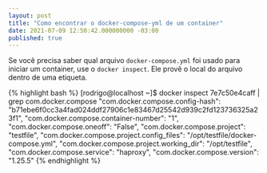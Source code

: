 ```yaml
---
layout: post
title: "Como encontrar o docker-compose-yml de um container"
date: 2021-07-09 12:50:42.000000000 -03:00
published: true
---
```


Se você precisa saber qual arquivo `docker-compose.yml` foi usado para
iniciar um container, use o `docker inspect`. Ele provê o local do arquivo
dentro de uma etiqueta.

{% highlight bash %}
[rodrigo@localhost ~]$ docker inspect 7e7c50e4caff | grep com.docker.compose
                "com.docker.compose.config-hash": "b71ebe6f0cc3a4fad024ddf27906c1e83467d25542d939c2fd123736325a23f1",
                "com.docker.compose.container-number": "1",
                "com.docker.compose.oneoff": "False",
                "com.docker.compose.project": "testfile",
                "com.docker.compose.project.config_files": "/opt/testfile/docker-compose.yml",
                "com.docker.compose.project.working_dir": "/opt/testfile",
                "com.docker.compose.service": "haproxy",
                "com.docker.compose.version": "1.25.5"
{% endhighlight %}
